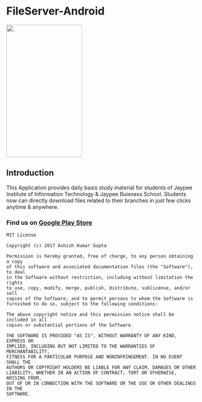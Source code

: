 # FileServer-Android
<img src="https://firebasestorage.googleapis.com/v0/b/chatapp-dfe3c.appspot.com/o/device-2017-09-26-155359.png?alt=media&token=290060f8-6102-4e7c-b6ea-b93e212f4ebc" width="200" height="350">

## Introduction
This Application provides daily basis study material for students of Jaypee Institute of Information Technology & Jaypee Buisness School.
Students now can directly download files related to their branches in just few clicks anytime & anywhere.

### Find us on [Google Play Store](https://play.google.com/store/apps/details?id=com.scratch.ashish.fileserverapp&hl=en)
```
MIT License

Copyright (c) 2017 Ashish Kumar Gupta

Permission is hereby granted, free of charge, to any person obtaining a copy
of this software and associated documentation files (the "Software"), to deal
in the Software without restriction, including without limitation the rights
to use, copy, modify, merge, publish, distribute, sublicense, and/or sell
copies of the Software, and to permit persons to whom the Software is
furnished to do so, subject to the following conditions:

The above copyright notice and this permission notice shall be included in all
copies or substantial portions of the Software.

THE SOFTWARE IS PROVIDED "AS IS", WITHOUT WARRANTY OF ANY KIND, EXPRESS OR
IMPLIED, INCLUDING BUT NOT LIMITED TO THE WARRANTIES OF MERCHANTABILITY,
FITNESS FOR A PARTICULAR PURPOSE AND NONINFRINGEMENT. IN NO EVENT SHALL THE
AUTHORS OR COPYRIGHT HOLDERS BE LIABLE FOR ANY CLAIM, DAMAGES OR OTHER
LIABILITY, WHETHER IN AN ACTION OF CONTRACT, TORT OR OTHERWISE, ARISING FROM,
OUT OF OR IN CONNECTION WITH THE SOFTWARE OR THE USE OR OTHER DEALINGS IN THE
SOFTWARE.
```
